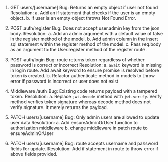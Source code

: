1. GET users/[username]
    Bug: Returns an empty object if user not found
    Resolution: 
    a. Add an if statement that checks if the user is an empty object.
    b. If user is an empty object throws Not Found Error. 

2. POST auth/register
    Bug: Does not accept user.admin key from the json body.
    Resolution: 
    a. Add an admin argument with a default value of false in the register method of the model.
    b. Add admin column in the insert sql statement within the register method of the model.
    c. Pass req.body as an argument to the User.register method of the register route. 

3. POST auth/login
    Bug: route returns token regardless of whether password is correct or incorrect
    Resolution:
    a. ```await``` keyword is missing in login route. Add await keyword to ensure promise is resolved before token is created.
    b. Refactor authenticate method in models to throw error if password is incorrect or user does not exist

4. Middleware /auth
    Bug: Existing code returns payload with a tampered token. 
    Resolution:
    a. Replace ```jwt.decode``` method with ```jwt.verify```. Verify method verifies token signature whereas decode method does not verify signature. It merely returns the payload. 

5. PATCH users/[username]
    Bug: Only admin users are allowed to update user data
    Resolution: 
    a. Add ensureAdminOrUser function to authorization middleware
    b. change middleware in patch route to ensureAdminOrUser

6. PATCH users/[username]
    Bug: route accepts username and password fields for update.
    Resolution: Add if statement in route to throw error if above fields provided.